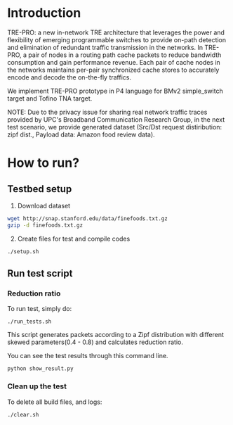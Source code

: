# Introduction

TRE-PRO: a new in-network TRE architecture that leverages the power and flexibility of emerging programmable switches to provide on-path detection and elimination of redundant traffic transmission in the networks. In TRE-PRO, a pair of nodes in a routing path cache packets to reduce bandwidth consumption and gain performance revenue. Each pair of cache nodes in the networks maintains per-pair synchronized cache stores to accurately encode and decode the on-the-fly traffics.

We implement TRE-PRO prototype in P4 language for BMv2 simple_switch target and Tofino TNA target.

NOTE: Due to the privacy issue for sharing real network traffic traces provided by UPC's Broadband Communication Research Group, in the next test scenario, we provide generated dataset (Src/Dst request distiribution: zipf dist., Payload data: Amazon food review data).
# How to run?

## Testbed setup

1. Download dataset
```bash
wget http://snap.stanford.edu/data/finefoods.txt.gz
gzip -d finefoods.txt.gz
```

2. Create files for test and compile codes
```bash
./setup.sh
```


## Run test script

### Reduction ratio

To run test, simply do:

    ./run_tests.sh


This script generates packets according to a  Zipf distribution with different skewed parameters(0.4 - 0.8) and calculates reduction ratio.

You can see the test results through this command line.

    python show_result.py


### Clean up the test

To delete all build files, and logs:

    ./clear.sh
